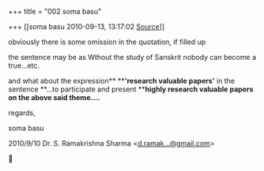 +++
title = "002 soma basu"

+++
[[soma basu	2010-09-13, 13:17:02 [Source](https://groups.google.com/g/bvparishat/c/pcZ3XIxSjFw)]]



obviously there is some omission in the quotation, if filled up  

  

the sentence may be as Wthout the study of Sanskrit nobody can become a true...etc.

  

and what about the expression** ****'research valuable papers'** in the sentence **...to participate and present ****highly research valuable papers** **on the above said theme....**

  

regards,

  

soma basu

  

2010/9/10 Dr. S. Ramakrishna Sharma \<[d.ramak...@gmail.com]()\>



